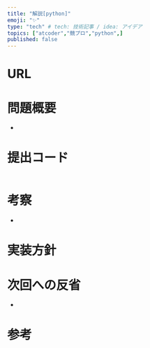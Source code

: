 ```yaml
---
title: "解説[python]"
emoji: "✨"
type: "tech" # tech: 技術記事 / idea: アイデア
topics: ["atcoder","競プロ","python",]
published: false
---
```


# URL

# 問題概要
- 
# 提出コード
```python

```

# 考察
- 

# 実装方針

# 次回への反省
- 

# 参考
